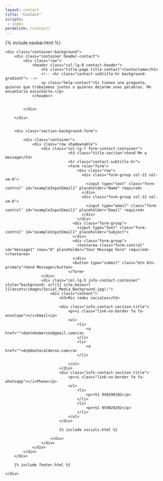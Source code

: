 ```yaml
---
layout: contact
title: "Contact"
scripts:
 - index
permalink: /contact/
---
```



<body itemscope="" itemtype="http://schema.org/Blog">
	{% include navbar.html %}

	<div class="container-background">
		<div class="container header-contact">			
			<div class="row">
				<header class="col-lg-8 contact-header">
					<h1 class="title-page title-contact">Contactame</h1>
		 			<!-- <hr class="contact-subtitle-hr background-gradient"> -->
		 			<p class="help-contact">Si tienes una pregunta, quieres que trabajemos juntos o quieres dejarme unas palabras. Me encantaría escucharte.</p>
				</header>				
				

			</div>
			
		</div>    


		<div class="section-background-form">
			
			<div class="container">
				<div class="row shadownable">
					<div class="col-lg-7 form-contact-container">
				 				<h3 class="title-section">Send Me a message</h3>
				 				<hr class="contact-subtitle-hr">
					 			<form role="form">
					 				<div class="row">
									  <div class="form-group col-12 col-sm-6">
									    <input type="text" class="form-control" id="exampleInputEmail1" placeholder="Name" required>
									  </div>
									  <div class="form-group col-12 col-sm-6">
									    <input type="email" class="form-control" id="exampleInputEmail1" placeholder="Email" required>
									  </div>				 					
					 				</div>
								  <div class="form-group">
								    <input type="text" class="form-control" id="exampleInputEmail1" placeholder="Subject">
								  </div>
								  <div class="form-group">
								  	<textarea class="form-control" id="message1" rows="6" placeholder="Your Message here" required></textarea>
								  </div>
								  <button type="submit" class="btn btn-primary">Send Message</button>
								</form>
					</div>
					<div class="col-lg-5 info-contact-container" style="background: url({{ site.baseurl }}/assets/images/Social_Media_Background.jpg);">
						<div class="content">
							<h3>Mis redes sociales</h3>

							<div class="info-contact-section-title">
								<p><i class="link-no-border fa fa-envelope"></i>Email</p>
								<ul>
									<li>
										<a href="">dantehemerson@gmail.com</a>
									</li>
									<li>
										<a href="">dc@dantecalderon.com</a>
									</li>
									
								</ul>
							</div>
							<div class="info-contact-section-title">
								<p><i class="link-no-border fa fa-whatsapp"></i>Phone</p>
								<ul>
									<li>
										<p>+51 949290182</p>
									</li>
									<li>
										<p>+51 959029292</p>
									</li>								
								</ul>
							</div>

							{% include socials.html %}

						</div>
					</div>
				</div>			 		
			</div>
		</div>

		{% include footer.html %}
		
	</div>
    
</body>



